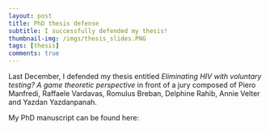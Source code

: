 ```yaml
---
layout: post
title: PhD thesis defense
subtitle: I successfully defended my thesis!
thumbnail-img: /imgs/thesis_slides.PNG
tags: [thesis]
comments: true
---
```


Last December, I defended my thesis entitled _Eliminating HIV with voluntary testing? A game theoretic perspective_ in front of a jury composed of Piero Manfredi, Raffaele Vardavas, Romulus Breban, Delphine Rahib, Annie Velter and Yazdan Yazdanpanah.

My PhD manuscript can be found here: 
